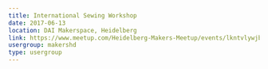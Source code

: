```yaml
---
title: International Sewing Workshop
date: 2017-06-13
location: DAI Makerspace, Heidelberg
link: https://www.meetup.com/Heidelberg-Makers-Meetup/events/lkntvlywjbrb/
usergroup: makershd
type: usergroup
---
```

